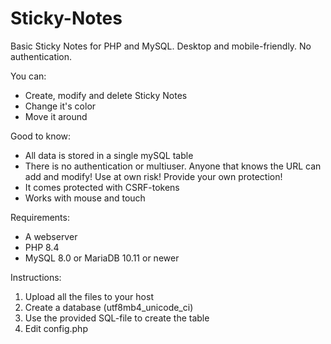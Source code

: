 # Sticky-Notes
Basic Sticky Notes for PHP and MySQL. Desktop and mobile-friendly. No authentication. 


You can:
- Create, modify and delete Sticky Notes
- Change it's color
- Move it around

Good to know:
- All data is stored in a single mySQL table
- There is no authentication or multiuser. Anyone that knows the URL can add and modify! Use at own risk! Provide your own protection!
- It comes protected with CSRF-tokens
- Works with mouse and touch

Requirements:
- A webserver
- PHP 8.4
- MySQL 8.0 or MariaDB 10.11 or newer

Instructions:
1. Upload all the files to your host
2. Create a database (utf8mb4_unicode_ci)
3. Use the provided SQL-file to create the table
4. Edit config.php
